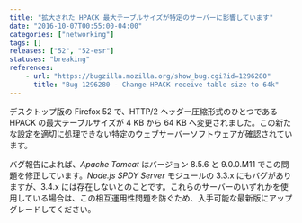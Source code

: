 ```yaml
---
title: "拡大された HPACK 最大テーブルサイズが特定のサーバーに影響しています"
date: "2016-10-07T00:55:00-04:00"
categories: ["networking"]
tags: []
releases: ["52", "52-esr"]
statuses: "breaking"
references:
    - url: "https://bugzilla.mozilla.org/show_bug.cgi?id=1296280"
      title: "Bug 1296280 - Change HPACK receive table size to 64k"
---
```

デスクトップ版の Firefox 52 で、HTTP/2 ヘッダー圧縮形式のひとつである HPACK の最大テーブルサイズが 4 KB から 64 KB へ変更されました。この新たな設定を適切に処理できない特定のウェブサーバーソフトウェアが確認されています。

バグ報告によれば、*Apache Tomcat* はバージョン 8.5.6 と 9.0.0.M11 でこの問題を修正しています。*Node.js SPDY Server* モジュールの 3.3.x にもバグがありますが、3.4.x には存在しないとのことです。これらのサーバーのいずれかを使用している場合は、この相互運用性問題を防ぐため、入手可能な最新版にアップグレードしてください。
